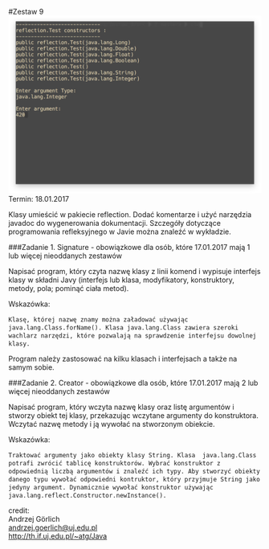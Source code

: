 #Zestaw 9
![alt tag](/Java/Zestaw_9/reflection.png)
Termin: 18.01.2017

Klasy umieścić w pakiecie reflection.
Dodać komentarze i użyć narzędzia javadoc do wygenerowania dokumentacji.
Szczegóły dotyczące programowania refleksyjnego w Javie można znaleźć w wykładzie.

###Zadanie 1. Signature - obowiązkowe dla osób, które 17.01.2017 mają 1 lub więcej nieoddanych zestawów

Napisać program, który czyta nazwę klasy z linii komend i wypisuje interfejs klasy w składni Javy (interfejs lub klasa, modyfikatory, konstruktory, metody, pola; pominąć ciała metod).

Wskazówka: 
```
Klasę, której nazwę znamy można załadować używając  java.lang.Class.forName(). Klasa java.lang.Class zawiera szeroki wachlarz narzędzi, które pozwalają na sprawdzenie interfejsu dowolnej klasy.
```
Program należy zastosować na kilku klasach i interfejsach a także na samym sobie.

###Zadanie 2. Creator - obowiązkowe dla osób, które 17.01.2017 mają 2 lub więcej nieoddanych zestawów

Napisać program, który wczyta nazwę klasy oraz listę argumentów i stworzy obiekt tej klasy, przekazując wczytane argumenty do konstruktora. Wczytać nazwę metody i ją wywołać na stworzonym obiekcie.

Wskazówka: 
```
Traktować argumenty jako obiekty klasy String. Klasa  java.lang.Class potrafi zwrócić tablicę konstruktorów. Wybrać konstruktor z odpowiednią liczbą argumentów i znaleźć ich typy. Aby stworzyć obiekty danego typu wywołać odpowiedni kontruktor, który przyjmuje String jako jedyny argument. Dynamicznie wywołać konstruktor używając  java.lang.reflect.Constructor.newInstance().
```

credit:   
Andrzej Görlich   
andrzej.goerlich@uj.edu.pl   
http://th.if.uj.edu.pl/~atg/Java

